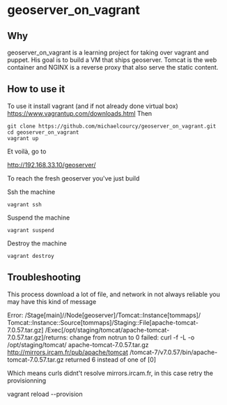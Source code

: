 geoserver_on_vagrant
====================
 
Why 
---

geoserver_on_vagrant is a learning project for taking over vagrant and puppet.
His goal is to build a VM that ships geoserver. Tomcat is the web container and NGINX is a reverse proxy that also serve the static content.

How to use it
-------------

To use it install vagrant (and if not already done virtual box)
https://www.vagrantup.com/downloads.html
Then 

    git clone https://github.com/michaelcourcy/geoserver_on_vagrant.git
    cd geoserver_on_vagrant 
    vagrant up

Et voilà, go to 

http://192.168.33.10/geoserver/  

To reach the fresh geoserver you've just build 

Ssh the machine 

    vagrant ssh
    
Suspend the machine 
 
    vagrant suspend
 
 Destroy the machine 
 
    vagrant destroy

Troubleshooting
---------------
This process download a lot of file, and network in not always reliable you may have this kind of message 

   Error: /Stage[main]//Node[geoserver]/Tomcat::Instance[tommaps]/
   Tomcat::Instance::Source[tommaps]/Staging::File[apache-tomcat-7.0.57.tar.gz]
   /Exec[/opt/staging/tomcat/apache-tomcat-7.0.57.tar.gz]/returns: change 
   from notrun to 0 failed: curl  -f -L -o /opt/staging/tomcat/
   apache-tomcat-7.0.57.tar.gz http://mirrors.ircam.fr/pub/apache/tomcat
   /tomcat-7/v7.0.57/bin/apache-tomcat-7.0.57.tar.gz returned 6 instead 
   of one of [0]

Which means curls didnt't resolve mirrors.ircam.fr, in this case retry the provisionning 

   vagrant reload --provision





